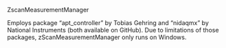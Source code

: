 ﻿ZscanMeasurementManager


Employs package “apt_controller” by Tobias Gehring and “nidaqmx” by National Instruments (both available on GitHub). Due to limitations of those packages, zScanMeasurementManager only runs on Windows.
